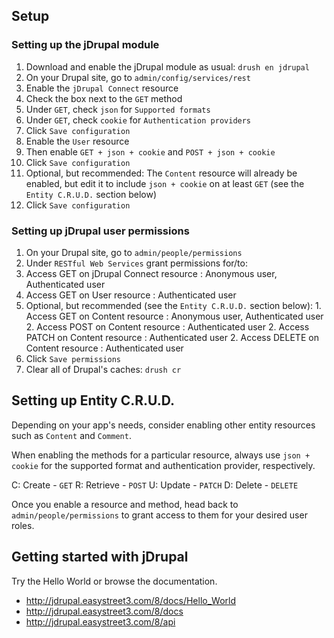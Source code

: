 ## Setup

### Setting up the jDrupal module

1. Download and enable the jDrupal module as usual: `drush en jdrupal`
2. On your Drupal site, go to `admin/config/services/rest`
3. Enable the `jDrupal Connect` resource
4. Check the box next to the `GET` method
5. Under `GET`, check `json` for `Supported formats` 
6. Under `GET`, check `cookie` for `Authentication providers`
7. Click `Save configuration`
8. Enable the `User` resource
9. Then enable `GET + json + cookie` and `POST + json + cookie`
10. Click `Save configuration`
11. Optional, but recommended: The `Content` resource will already be enabled, but edit it to include `json + cookie` on at least `GET` (see the `Entity C.R.U.D.` section below)
12. Click `Save configuration`

### Setting up jDrupal user permissions

1. On your Drupal site, go to `admin/people/permissions`
2. Under `RESTful Web Services` grant permissions for/to:
  1. Access GET on jDrupal Connect resource : Anonymous user, Authenticated user
  2. Access GET on User resource : Authenticated user
  3. Optional, but recommended (see the `Entity C.R.U.D.` section below):
    1. Access GET on Content resource : Anonymous user, Authenticated user
    2. Access POST on Content resource : Authenticated user
    2. Access PATCH on Content resource : Authenticated user
    2. Access DELETE on Content resource : Authenticated user
3. Click `Save permissions`
4. Clear all of Drupal's caches: `drush cr`

## Setting up Entity C.R.U.D.

Depending on your app's needs, consider enabling other entity resources such as `Content` and `Comment`.

When enabling the methods for a particular resource, always use `json + cookie` for the supported format and authentication provider, respectively.

C: Create - `GET`
R: Retrieve - `POST`
U: Update - `PATCH`
D: Delete - `DELETE`

Once you enable a resource and method, head back to `admin/people/permissions` to grant access to them for your desired user roles.

## Getting started with jDrupal

Try the Hello World or browse the documentation.

- http://jdrupal.easystreet3.com/8/docs/Hello_World
- http://jdrupal.easystreet3.com/8/docs
- http://jdrupal.easystreet3.com/8/api

